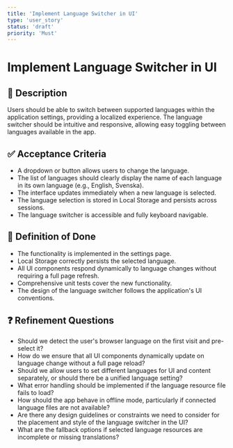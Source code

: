 ```yaml
---
title: 'Implement Language Switcher in UI'
type: 'user_story'
status: 'draft'
priority: 'Must'
---
```


# Implement Language Switcher in UI

## 📌 Description

Users should be able to switch between supported languages within the application settings, providing a localized experience. The language switcher should be intuitive and responsive, allowing easy toggling between languages available in the app.

## ✅ Acceptance Criteria

- A dropdown or button allows users to change the language.
- The list of languages should clearly display the name of each language in its own language (e.g., English, Svenska).
- The interface updates immediately when a new language is selected.
- The language selection is stored in Local Storage and persists across sessions.
- The language switcher is accessible and fully keyboard navigable.

## 🎯 Definition of Done

- The functionality is implemented in the settings page.
- Local Storage correctly persists the selected language.
- All UI components respond dynamically to language changes without requiring a full page refresh.
- Comprehensive unit tests cover the new functionality.
- The design of the language switcher follows the application's UI conventions.

## ❓ Refinement Questions

- Should we detect the user's browser language on the first visit and pre-select it?
- How do we ensure that all UI components dynamically update on language change without a full page reload?
- Should we allow users to set different languages for UI and content separately, or should there be a unified language setting?
- What error handling should be implemented if the language resource file fails to load?
- How should the app behave in offline mode, particularly if connected language files are not available?
- Are there any design guidelines or constraints we need to consider for the placement and style of the language switcher in the UI?
- What are the fallback options if selected language resources are incomplete or missing translations?
